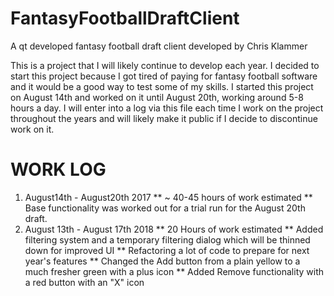 # FantasyFootballDraftClient
A qt developed fantasy football draft client developed by Chris Klammer

This is a project that I will likely continue to develop each year. I decided to start this project because I got tired of paying for fantasy football software and it would be a good way to test some of my skills. I started this project on August 14th and worked on it until August 20th, working around 5-8 hours a day. I will enter into a log via this file each time I work on the project throughout the years and will likely make it public if I decide to discontinue work on it.

# WORK LOG
1. August14th - August20th 2017 
** ~ 40-45 hours of work estimated
** Base functionality was worked out for a trial run for the August 20th draft.
2. August 13th - August 17th 2018
** 20 Hours of work estimated
** Added filtering system and a temporary filtering dialog which will be thinned down for improved UI
** Refactoring a lot of code to prepare for next year's features
** Changed the Add button from a plain yellow to a much fresher green with a plus icon
** Added Remove functionality with a red button with an "X" icon


